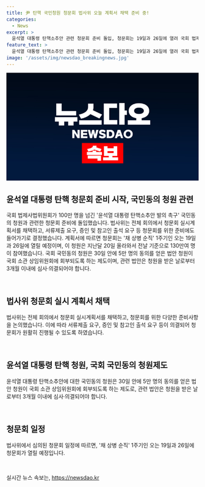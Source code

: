 ```yaml
---
title: 尹 탄핵 국민청원 청문회 법사위 오늘 계획서 채택 준비 중!
categories:
  - News
excerpt: >
  윤석열 대통령 탄핵소추안 관련 청문회 준비 돌입, 청문회는 19일과 26일에 열려 국회 법제사법위원회는 국민동의 청원과 관련한 청문회 실시 계획서를 채택하고, 청문회 준비에 돌입했다. 청문회는 채 상병 순직 1주기를 맞아 19일과 26일에 열릴 예정이다. 요청에 따라 청원이 제출되면 국회 소관 상임위원회에 회부되는 국회 국민동의 청원 제도에 따라, 윤 대통령 탄핵소추안 청원은 전날 기준 130만여 명의 참여를 돌파했다.
feature_text: >
  윤석열 대통령 탄핵소추안 관련 청문회 준비 돌입, 청문회는 19일과 26일에 열려 국회 법제사법위원회는 국민동의 청원과 관련한 청문회 실시 계획서를 채택하고, 청문회 준비에 돌입했다. 청문회는 채 상병 순직 1주기를 맞아 19일과 26일에 열릴 예정이다. 요청에 따라 청원이 제출되면 국회 소관 상임위원회에 회부되는 국회 국민동의 청원 제도에 따라, 윤 대통령 탄핵소추안 청원은 전날 기준 130만여 명의 참여를 돌파했다.
image: '/assets/img/newsdao_breakingnews.jpg'
---
```


<p><img src="/assets/img/newsdao_breakingnews.jpg" alt="cryptoinkorea 속보" /></p>

<h2 data-ke-size="size26">윤석열 대통령 탄핵 청문회 준비 시작, 국민동의 청원 관련</h2>

<p>국회 법제사법위원회가 100만 명을 넘긴 '윤석열 대통령 탄핵소추안 발의 촉구' 국민동의 청원과 관련한 청문회 준비에 돌입했습니다. 법사위는 전체 회의에서 청문회 실시계획서를 채택하고, 서류제출 요구, 증인 및 참고인 출석 요구 등 청문회를 위한 준비에도 들어가기로 결정했습니다. 계획서에 따르면 청문회는 '채 상병 순직' 1주기인 오는 19일과 26일에 열릴 예정이며, 이 청원은 지난달 20일 올라와서 전날 기준으로 130만여 명이 참여했습니다. 국회 국민동의 청원은 30일 안에 5만 명의 동의를 얻은 법안 청원이 국회 소관 상임위원회에 회부되도록 하는 제도이며, 관련 법안은 청원을 받은 날로부터 3개월 이내에 심사·의결되어야 합니다.</p>

<p data-ke-size="size16">&nbsp;</p>

<h2 data-ke-size="size24">법사위 청문회 실시 계획서 채택</h2>

<p>법사위는 전체 회의에서 청문회 실시계획서를 채택하고, 청문회를 위한 다양한 준비사항을 논의했습니다. 이에 따라 서류제출 요구, 증인 및 참고인 출석 요구 등이 의결되어 청문회가 원활히 진행될 수 있도록 하였습니다.</p>

<p data-ke-size="size16">&nbsp;</p>

<h2 data-ke-size="size24">윤석열 대통령 탄핵 청원, 국회 국민동의 청원제도</h2>

<p>윤석열 대통령 탄핵소추안에 대한 국민동의 청원은 30일 안에 5만 명의 동의를 얻은 법안 청원이 국회 소관 상임위원회에 회부되도록 하는 제도로, 관련 법안은 청원을 받은 날로부터 3개월 이내에 심사·의결되어야 합니다.</p>

<p data-ke-size="size16">&nbsp;</p>

<h2 data-ke-size="size24">청문회 일정</h2>

<p>법사위에서 심의된 청문회 일정에 따르면, '채 상병 순직' 1주기인 오는 19일과 26일에 청문회가 열릴 예정입니다.</p>

<p data-ke-size="size16">&nbsp;</p>
실시간 뉴스 속보는, <a href="https://newsdao.kr" rel="dofollow">https://newsdao.kr</a>


